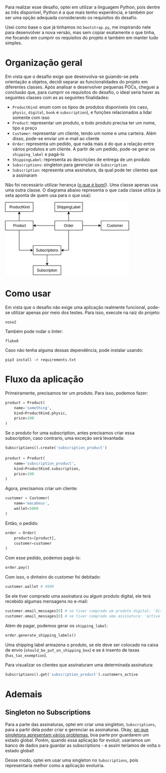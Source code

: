 Para realizar esse desafio, optei em utilizar a linguagem Python, pois dentre as três disponível, Python é a que mais tenho experiência, e também por ser uma opção adequada considerando os requisitos do desafio.

Usei como base o que já tinhamos no `bootstrap.py`, me inspirando nele para desenvolver a nova versão, mas sem copiar exatamente o que tinha, me focando em cumprir os requisitos do projeto e também em manter tudo simples.

# Organização geral

Em vista que o desafio exige que desenvolva-se guiando-se pela orientação a objetos, decidi separar as funcionalidades do projeto em diferentes classes. Após analisar e desenvolver pequenas POCs, cheguei a conclusão que, para cumprir os requisitos do desafio, o ideal seria haver as seguintes classes com as as seguintes finalidades:

- `ProductKind`: enum com os tipos de produtos disponíveis (no caso, `physic`, `digital`, `book` e `subscription`), e funções relacionados a lidar somente com isso
- `Product`: representar um produto, e todo produto precisa ter um nome, tipo e preço
- `Customer`: representar um cliente, tendo um nome e uma carteira. Além disso, pode-se enviar um e-mail ao cliente
- `Order`: representa um pedido, que nada mais é do que a relação entre vários produtos e um cliente. A partir de um pedido, pode-se gerar os `shipping_label` e pagá-lo
- `ShippingLabel`: representa as descrições de entrega de um produto
- `Subscriptions`: singleton para gerenciar os `Subscription`
- `Subscription`: representa uma assinatura, da qual pode ter clientes que a assinaram

Não foi necessário utilizar herança ([o que é bom!](https://codeburst.io/inheritance-is-evil-stop-using-it-6c4f1caf5117)). Uma classe apenas usa uma outra classe. O diagrama abaixo representa o que cada classe utiliza (a seta aponta de quem usa para o que usa):

![](/backend-solution/doc/diagram.png)

# Como usar

Em vista que o desafio não exige uma aplicação realmente funcional, pode-se utilizar apenas por meio dos testes. Para isso, execute na raiz do projeto:

```
nose2
```

Também pode rodar o linter:

```
flake8
```

Caso não tenha alguma dessas dependência, pode instalar usando:

```
pip3 install -r requirements.txt
```

# Fluxo da aplicação

Primeiramente, precisamos ter um produto. Para isso, podemos fazer:

```python
product = Product(
    name='something',
    kind=ProductKind.physic,
    price=100
)
```

Se o produto for uma subscription, antes precisamos criar essa subscription, caso contrario, uma exceção será levantada:

```python
Subscriptions().create('subscription_product')

product = Product(
    name='subscription_product',
    kind=ProductKind.subscription,
    price=100
)
```

Agora, precisamos criar um cliente:

```python
customer = Customer(
    name='macabeus',
    wallet=5000
)
```

Então, o pedido:

```python
order = Order(
    products=[product],
    customer=customer
)
```

Com esse pedido, podemos pagá-lo:

```python
order.pay()
```

Com isso, o dinheiro do customer foi debitado:

```python
customer.wallet # 4900
```

Se ele tiver comprado uma assinatura ou algum produto digital, ele terá recebido algumas mensagens no e-mail:

```python
customer.email_messages[0] # se tiver comprado um produto digital: 'discount voucher R$ 10'
customer.email_messages[0] # se tiver comprado uma assinatura: 'active subscription subscription_product'
```

Além de pagar, podemos gerar os `shipping_label`:

```python
order.generate_shipping_labels()
```

Uma shipping label armazena o produto, se ele deve ser colocado na caixa de envio (`should_be_put_on_shipping_box`) e se é insento de taxas (`has_tax_exemption`).

Para visualizar os clientes que assinaturam uma determinada assinatura:

```python
Subscriptions().get('subscription_product').customers_active
```

# Ademais

## Singleton no Subscriptions

Para a parte das assinaturas, optei em criar uma singleton, `Subscriptions`, para a partir dela poder criar e gerenciar as assinaturas. Okay, [sei que singletons apresentam vários problemas](https://stackoverflow.com/questions/137975/what-is-so-bad-about-singletons), boa parte por guardarem um estado global. Porém, quando essa aplicação for evoluir, usariamos um banco de dados para guardar as subscriptions - e assim teríamos de volta o estado global!

Desse modo, optei em usar uma singleton no `Subscriptions`, pois representaria melhor como a aplicação evoluiria.
